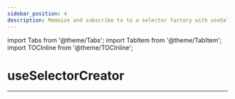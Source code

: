 ```yaml
---
sidebar_position: 4
description: Memoize and subscribe to to a selector factory with useSelectorCreator.
---
```


import Tabs from '@theme/Tabs';
import TabItem from '@theme/TabItem';
import TOCInline from '@theme/TOCInline';

# useSelectorCreator

<TOCInline toc={toc} />

---
